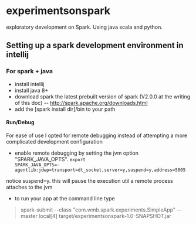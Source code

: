# experimentsonspark
exploratory development on Spark. Using java scala and python.

## Setting up a spark development environment in intellij

### For spark + java
- install intellij
- install java 8+
- download spark the latest prebuilt version of spark (V2.0.0 at the writing of this doc)
-- http://spark.apache.org/downloads.html
- add the [spark install dir]/bin to your path

#### Run/Debug
For ease of use I opted for remote debugging instead of attempting a
more complicated development configuration

- enable remote debugging by setting the jvm option "SPARK_JAVA_OPTS". 
<code>export SPARK_JAVA_OPTS=-agentlib:jdwp=transport=dt_socket,server=y,suspend=y,address=5005</code>

notice suspend=y. this will pause the execution util a remote process attaches to the jvm

- to run your app at the command line type 
> spark-submit --class "com.wmb.spark.experiments.SimpleApp"  --master local[4] target/experimentsonspark-1.0-SNAPSHOT.jar


